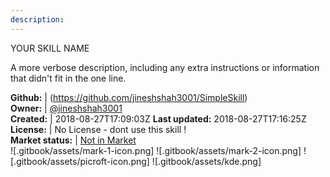 ```yaml
---
description: 
---
```

YOUR SKILL NAME

A more verbose description, including any extra instructions or
information that didn't fit in the one line.

**Github:** | (https://github.com/jineshshah3001/SimpleSkill)  
**Owner:** | [@jineshshah3001](https://github.com/jineshshah3001)  
**Created:** | 2018-08-27T17:09:03Z  **Last updated:** 2018-08-27T17:16:25Z  
**License:** | No License - dont use this skill !  
**Market status:** | [Not in Market](https://market.mycroft.ai/skill/)  
 ![.gitbook/assets/mark-1-icon.png]  ![.gitbook/assets/mark-2-icon.png]  ![.gitbook/assets/picroft-icon.png]  ![.gitbook/assets/kde.png]  
